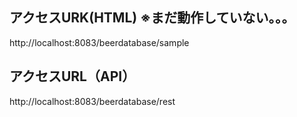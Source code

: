 ## アクセスURK(HTML) ※まだ動作していない。。。
http://localhost:8083/beerdatabase/sample
## アクセスURL（API）
http://localhost:8083/beerdatabase/rest
